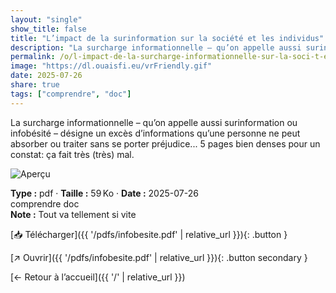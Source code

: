 ```yaml
---
layout: "single"
show_title: false
title: "L’impact de la surinformation sur la société et les individus"
description: "La surcharge informationnelle – qu’on appelle aussi surinformation ou infobésité – désigne un excès d’informations qu’une personne ne peut absorber ou traiter sans se porter préjudice... 5 pages bien denses pour un constat: ça fait très (très) mal."
permalink: /o/l-impact-de-la-surcharge-informationnelle-sur-la-soci-t-et-les-individus/
image: "https://dl.ouaisfi.eu/vrFriendly.gif"
date: 2025-07-26
share: true
tags: ["comprendre", "doc"]
---
```



La surcharge informationnelle – qu’on appelle aussi surinformation ou infobésité – désigne un excès d’informations qu’une personne ne peut absorber ou traiter sans se porter préjudice... 5 pages bien denses pour un constat: ça fait très (très) mal.

![Aperçu](https://dl.ouaisfi.eu/vrFriendly.gif)

<div class="info-box"><strong>Type :</strong> pdf · <strong>Taille :</strong> 59 Ko · <strong>Date :</strong> 2025-07-26</div>

<div class="tags"><span class="tag">comprendre</span> <span class="tag">doc</span></div>

<div class="notice notice--info"><strong>Note :</strong> Tout va tellement si vite</div>

[📥 Télécharger]({{ '/pdfs/infobesite.pdf' | relative_url }}){: .button }

[↗ Ouvrir]({{ '/pdfs/infobesite.pdf' | relative_url }}){: .button secondary }

[← Retour à l’accueil]({{ '/' | relative_url }})
